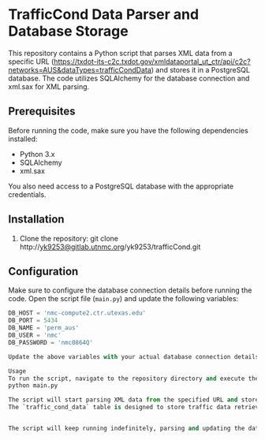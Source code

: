 # TrafficCond Data Parser and Database Storage

This repository contains a Python script that parses XML data from a specific URL (https://txdot-its-c2c.txdot.gov/xmldataportal_ut_ctr/api/c2c?networks=AUS&dataTypes=trafficCondData) and stores it in a PostgreSQL database. The code utilizes SQLAlchemy for the database connection and xml.sax for XML parsing.

## Prerequisites

Before running the code, make sure you have the following dependencies installed:

- Python 3.x
- SQLAlchemy
- xml.sax

You also need access to a PostgreSQL database with the appropriate credentials.

## Installation

1. Clone the repository:
git clone http://yk9253@gitlab.utnmc.org/yk9253/trafficCond.git


## Configuration

Make sure to configure the database connection details before running the code. Open the script file (`main.py`) and update the following variables:

```python
DB_HOST = 'nmc-compute2.ctr.utexas.edu'
DB_PORT = 5434
DB_NAME = 'perm_aus'
DB_USER = 'nmc'
DB_PASSWORD = 'nmc0864Q'

Update the above variables with your actual database connection details.

Usage
To run the script, navigate to the repository directory and execute the following command:
python main.py

The script will start parsing XML data from the specified URL and store it in the configured PostgreSQL database. The data is stored in three tables: traffic_cond_data representing traffic data from sensors in Austin region.
The `traffic_cond_data` table is designed to store traffic data retrieved from the specified XML source. It tracks various attributes related to traffic conditions, such as volume, speed, occupancy, and timestamps.


The script will keep running indefinitely, parsing and updating the database every 15 seconds (or the specified UPDATE_TIME interval).

